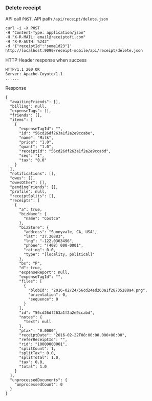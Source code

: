 ### Delete receipt

API call <code>POST</code>. API path <code>/api/receipt/delete.json</code>

    curl -i -X POST
    -H "Content-Type: application/json"
    -H "X-R-MAIL: email@receiptofi.com"
    -H "X-R-AUTH: %242"
    -d '{"receiptId":"some1d23"}'
    http://localhost:9090/receipt-mobile/api/receipt/delete.json
    
    
HTTP Header response when success

    HTTP/1.1 200 OK
    Server: Apache-Coyote/1.1
    ......
        
Response         
    
    {
      "awaitingFriends": [],
      "billing": null,
      "expenseTags": [],
      "friends": [],
      "items": [
        {
          "expenseTagId": "",
          "id": "56cd26df263a1f2a2e9ccabe",
          "name": "Milk",
          "price": "1.0",
          "quant": "1.0",
          "receiptId": "56cd26df263a1f2a2e9ccabd",
          "seq": "1",
          "tax": "0.0"
        }
      ],
      "notifications": [],
      "owes": [],
      "owesOther": [],
      "pendingFriends": [],
      "profile": null,
      "receiptSplits": [],
      "receipts": [
        {
          "a": true,
          "bizName": {
            "name": "Costco"
          },
          "bizStore": {
            "address": "Sunnyvale, CA, USA",
            "lat": "37.36883",
            "lng": "-122.0363496",
            "phone": "(408) 000-0001",
            "rating": 0.0,
            "type": "[locality, political]"
          },
          "bs": "P",
          "d": true,
          "expenseReport": null,
          "expenseTagId": "",
          "files": [
            {
              "blobId": "2016-02/24/56cd24ed263a1f28735288a4.png",
              "orientation": 0,
              "sequence": 0
            }
          ],
          "id": "56cd26df263a1f2a2e9ccabd",
          "notes": {
            "text": null
          },
          "ptax": "0.0000",
          "receiptDate": "2016-02-22T08:00:00.000+00:00",
          "referReceiptId": "",
          "rid": "10000000001",
          "splitCount": 1,
          "splitTax": 0.0,
          "splitTotal": 1.0,
          "tax": 0.0,
          "total": 1.0
        }
      ],
      "unprocessedDocuments": {
        "unprocessedCount": 0
      }
    }
